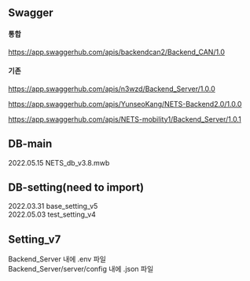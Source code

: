 ## Swagger
#### 통합
https://app.swaggerhub.com/apis/backendcan2/Backend_CAN/1.0

#### 기존
https://app.swaggerhub.com/apis/n3wzd/Backend_Server/1.0.0

https://app.swaggerhub.com/apis/YunseoKang/NETS-Backend2.0/1.0.0

https://app.swaggerhub.com/apis/NETS-mobility1/Backend_Server/1.0.1

## DB-main
2022.05.15 NETS_db_v3.8.mwb

## DB-setting(need to import)
2022.03.31 base_setting_v5  
2022.05.03 test_setting_v4

## Setting_v7
Backend_Server 내에 .env 파일  
Backend_Server/server/config 내에 .json 파일
